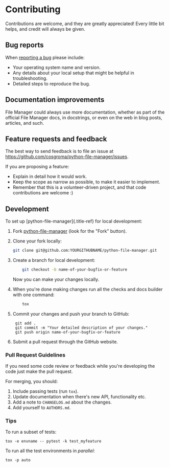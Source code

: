 # Contributing

Contributions are welcome, and they are greatly appreciated! Every
little bit helps, and credit will always be given.

## Bug reports

When [reporting a bug](https://github.com/cosgroma/python-file-manager/issues) please include:

* Your operating system name and version.
* Any details about your local setup that might be helpful in troubleshooting.
* Detailed steps to reproduce the bug.

## Documentation improvements

File Manager could always use more documentation, whether as part of the
official File Manager docs, in docstrings, or even on the web in blog
posts, articles, and such.

## Feature requests and feedback


The best way to send feedback is to file an issue at
<https://github.com/cosgroma/python-file-manager/issues>.

If you are proposing a feature:

* Explain in detail how it would work.
* Keep the scope as narrow as possible, to make it easier to implement.
* Remember that this is a volunteer-driven project, and that code contributions are welcome :)

## Development

To set up [python-file-manager]{.title-ref} for local development:

1. Fork
    [python-file-manager](https://github.com/cosgroma/python-file-manager)
    (look for the \"Fork\" button).

2. Clone your fork locally:

    ```bash
    git clone git@github.com:YOURGITHUBNAME/python-file-manager.git
    ```
1. Create a branch for local development:
    ```bash
        git checkout -b name-of-your-bugfix-or-feature
    ```
    Now you can make your changes locally.

2. When you\'re done making changes run all the checks and docs builder
    with one command:
    ```bash
        tox
    ```
3. Commit your changes and push your branch to GitHub:

        git add .
        git commit -m "Your detailed description of your changes."
        git push origin name-of-your-bugfix-or-feature

4. Submit a pull request through the GitHub website.

### Pull Request Guidelines

If you need some code review or feedback while you\'re developing the
code just make the pull request.

For merging, you should:

1.  Include passing tests (run `tox`).
2.  Update documentation when there\'s new API, functionality etc.
3.  Add a note to `CHANGELOG.md` about the changes.
4.  Add yourself to `AUTHORS.md`.

### Tips

To run a subset of tests:

    tox -e envname -- pytest -k test_myfeature

To run all the test environments in *parallel*:

    tox -p auto
